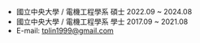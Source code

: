 
- 國立中央大學 / 電機工程學系 碩士 2022.09 ~ 2024.08
- 國立中央大學 / 電機工程學系 學士 2017.09 ~ 2021.08
- E-mail: tplin1999@gmail.com
